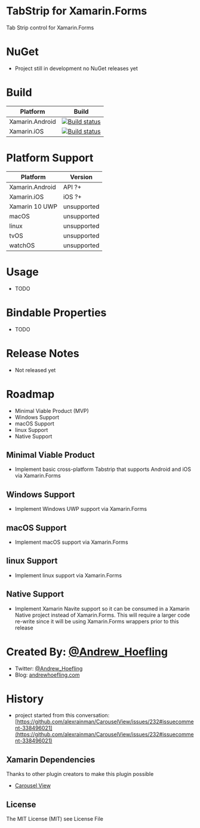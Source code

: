 # TabStrip for Xamarin.Forms
Tab Strip control for Xamarin.Forms

# NuGet

* Project still in development no NuGet releases yet

# Build

| Platform        | Build                                                                                                                                              |
|-----------------|----------------------------------------------------------------------------------------------------------------------------------------------------|
| Xamarin.Android | [![Build status](https://ci.appveyor.com/api/projects/status/d0frm6gffguiclpy?svg=true)](https://ci.appveyor.com/project/ahoefling/tabstrip)       |
| Xamarin.iOS     | [![Build status](https://ci.appveyor.com/api/projects/status/x9oy210ow1xcqnvt?svg=true)](https://ci.appveyor.com/project/ahoefling/tabstrip-3dww3) |

# Platform Support

| Platform         | Version     |
|------------------|-------------|
| Xamarin.Android  | API ?+      |
| Xamarin.iOS      | iOS ?+      |
| Xamarin 10 UWP   | unsupported |
| macOS            | unsupported |
| linux            | unsupported |
| tvOS             | unsupported |
| watchOS          | unsupported |

# Usage

* TODO

# Bindable Properties

* TODO

# Release Notes

* Not released yet

# Roadmap

* Minimal Viable Product (MVP)
* Windows Support
* macOS Support
* linux Support
* Native Support

## Minimal Viable Product

* Implement basic cross-platform Tabstrip that supports Android and iOS via Xamarin.Forms

## Windows Support

* Implement Windows UWP support via Xamarin.Forms

## macOS Support

* Implement macOS support via Xamarin.Forms

## linux Support

* Implement linux support via Xamarin.Forms

## Native Support

* Implement Xamarin Navite support so it can be consumed in a Xamarin Native project instead of Xamarin.Forms. This will require a larger code re-write since it will be using Xamarin.Forms wrappers prior to this release

# Created By: [@Andrew_Hoefling](https://twitter.com/andrew_hoefling)

* Twitter: [@Andrew_Hoefling](https://twitter.com/andrew_hoefling)
* Blog: [andrewhoefling.com](http://www.andrewhoefling.com)

# History

* project started from this conversation: [https://github.com/alexrainman/CarouselView/issues/232#issuecomment-338496021](https://github.com/alexrainman/CarouselView/issues/232#issuecomment-338496021)

## Xamarin Dependencies

Thanks to other plugin creators to make this plugin possible

* [Carousel View](https://github.com/alexrainman/CarouselView)

## License

The MIT License (MIT) see License File
